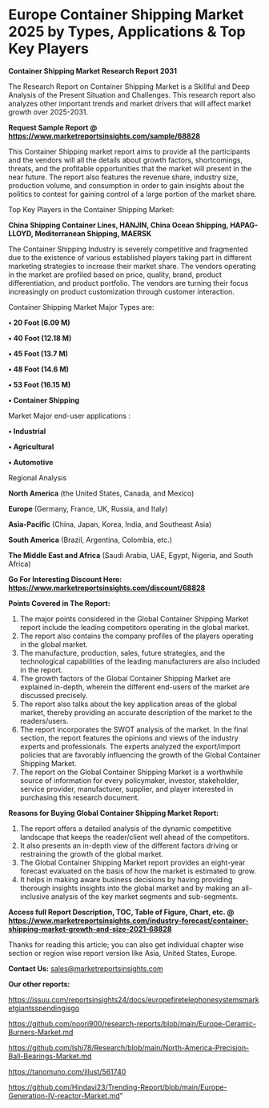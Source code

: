 # Europe Container Shipping Market 2025 by Types, Applications & Top Key Players

<strong>Container Shipping Market Research Report 2031</strong>

The Research Report on Container Shipping Market is a Skillful and Deep Analysis of the Present Situation and Challenges. This research report also analyzes other important trends and market drivers that will affect market growth over 2025-2031.

<strong>Request Sample Report @ <a href=https://www.marketreportsinsights.com/sample/68828>https://www.marketreportsinsights.com/sample/68828</a></strong>

This Container Shipping market report aims to provide all the participants and the vendors will all the details about growth factors, shortcomings, threats, and the profitable opportunities that the market will present in the near future. The report also features the revenue share, industry size, production volume, and consumption in order to gain insights about the politics to contest for gaining control of a large portion of the market share.

Top Key Players in the Container Shipping Market:

<strong>China Shipping Container Lines, HANJIN, China Ocean Shipping, HAPAG-LLOYD, Mediterranean Shipping, MAERSK</strong>

The Container Shipping Industry is severely competitive and fragmented due to the existence of various established players taking part in different marketing strategies to increase their market share. The vendors operating in the market are profiled based on price, quality, brand, product differentiation, and product portfolio. The vendors are turning their focus increasingly on product customization through customer interaction.

Container Shipping Market Major Types are:

<strong>• 20 Foot (6.09 M)

• 40 Foot (12.18 M)

• 45 Foot (13.7 M)

• 48 Foot (14.6 M)

• 53 Foot (16.15 M)

• Container Shipping</strong>

Market Major end-user applications :

<strong>• Industrial

• Agricultural

• Automotive</strong>

Regional Analysis

</u><strong><b>North America</b></strong> (the United States, Canada, and Mexico)

<strong><b>Europe </b></strong>(Germany, France, UK, Russia, and Italy)

<strong><b>Asia-Pacific</b></strong> (China, Japan, Korea, India, and Southeast Asia)

<strong><b>South America</b></strong> (Brazil, Argentina, Colombia, etc.)

<strong><b>The Middle East and Africa</b></strong> (Saudi Arabia, UAE, Egypt, Nigeria, and South Africa)

<strong>Go For Interesting Discount Here: <a href=https://www.marketreportsinsights.com/discount/68828>https://www.marketreportsinsights.com/discount/68828</a></strong>

<strong>Points Covered in The Report:</strong>
<ol>
  <li>The major points considered in the Global Container Shipping Market report include the leading competitors operating in the global market.</li>
  <li>The report also contains the company profiles of the players operating in the global market.</li>
  <li>The manufacture, production, sales, future strategies, and the technological capabilities of the leading manufacturers are also included in the report.</li>
  <li>The growth factors of the Global Container Shipping Market are explained in-depth, wherein the different end-users of the market are discussed precisely.</li>
  <li>The report also talks about the key application areas of the global market, thereby providing an accurate description of the market to the readers/users.</li>
  <li>The report incorporates the SWOT analysis of the market. In the final section, the report features the opinions and views of the industry experts and professionals. The experts analyzed the export/import policies that are favorably influencing the growth of the Global Container Shipping Market.</li>
  <li>The report on the Global Container Shipping Market is a worthwhile source of information for every policymaker, investor, stakeholder, service provider, manufacturer, supplier, and player interested in purchasing this research document.</li>
</ol>
<strong>Reasons for Buying Global Container Shipping Market Report:</strong>

<ol>
  <li>The report offers a detailed analysis of the dynamic competitive landscape that keeps the reader/client well ahead of the competitors.</li>
  <li>It also presents an in-depth view of the different factors driving or restraining the growth of the global market.</li>
  <li>The Global Container Shipping Market report provides an eight-year forecast evaluated on the basis of how the market is estimated to grow.</li>
  <li>It helps in making aware business decisions by having providing thorough insights insights into the global market and by making an all-inclusive analysis of the key market segments and sub-segments.</li>
</ol>
<strong>Access full Report Description, TOC, Table of Figure, Chart, etc. @ <a href=https://www.marketreportsinsights.com/industry-forecast/container-shipping-market-growth-and-size-2021-68828>https://www.marketreportsinsights.com/industry-forecast/container-shipping-market-growth-and-size-2021-68828</a></strong>


Thanks for reading this article; you can also get individual chapter wise section or region wise report version like Asia, United States, Europe.

<strong>Contact Us:</strong>
sales@marketreportsinsights.com

<strong>Our other reports:</strong>

<a href=https://issuu.com/reportsinsights24/docs/europefiretelephonesystemsmarketgiantsspendingisgo>https://issuu.com/reportsinsights24/docs/europefiretelephonesystemsmarketgiantsspendingisgo</a>

<a href=https://github.com/noori900/research-reports/blob/main/Europe-Ceramic-Burners-Market.md>https://github.com/noori900/research-reports/blob/main/Europe-Ceramic-Burners-Market.md</a>

<a href=https://github.com/Ishi78/Research/blob/main/North-America-Precision-Ball-Bearings-Market.md>https://github.com/Ishi78/Research/blob/main/North-America-Precision-Ball-Bearings-Market.md</a>

<a href=https://tanomuno.com/illust/561740>https://tanomuno.com/illust/561740</a>

<a href=https://github.com/Hindavi23/Trending-Report/blob/main/Europe-Generation-IV-reactor-Market.md>https://github.com/Hindavi23/Trending-Report/blob/main/Europe-Generation-IV-reactor-Market.md</a>"
